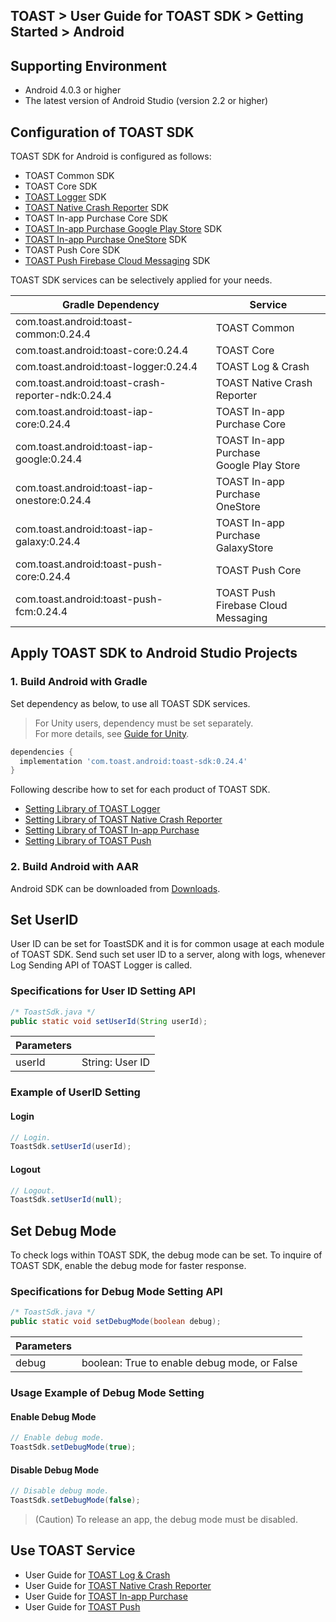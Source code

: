 ## TOAST > User Guide for TOAST SDK > Getting Started > Android

## Supporting Environment

* Android 4.0.3 or higher
* The latest version of Android Studio (version 2.2 or higher)

## Configuration of TOAST SDK

TOAST SDK for Android is configured as follows:  

* TOAST Common SDK
* TOAST Core SDK
* [TOAST Logger](./log-collector-android) SDK
* [TOAST Native Crash Reporter](./log-collector-ndk) SDK
* TOAST In-app Purchase Core SDK
* [TOAST In-app Purchase Google Play Store](./iap-android) SDK
* [TOAST In-app Purchase OneStore](./iap-android) SDK
* TOAST Push Core SDK
* [TOAST Push Firebase Cloud Messaging](./push-android) SDK

TOAST SDK services can be selectively applied for your needs.

| Gradle Dependency | Service |
| --- | --- |
| com.toast.android:toast-common:0.24.4       | TOAST Common      |
| com.toast.android:toast-core:0.24.4         | TOAST Core        |
| com.toast.android:toast-logger:0.24.4       | TOAST Log & Crash |
| com.toast.android:toast-crash-reporter-ndk:0.24.4       | TOAST Native Crash Reporter |
| com.toast.android:toast-iap-core:0.24.4     | TOAST In-app Purchase Core |
| com.toast.android:toast-iap-google:0.24.4   | TOAST In-app Purchase <br>Google Play Store |
| com.toast.android:toast-iap-onestore:0.24.4 | TOAST In-app Purchase <br>OneStore |
| com.toast.android:toast-iap-galaxy:0.24.4 | TOAST In-app Purchase <br>GalaxyStore |
| com.toast.android:toast-push-core:0.24.4    | TOAST Push Core   |
| com.toast.android:toast-push-fcm:0.24.4    | TOAST Push <br>Firebase Cloud Messaging |

## Apply TOAST SDK to Android Studio Projects

### 1. Build Android with Gradle

Set dependency as below, to use all TOAST SDK services.  

> For Unity users, dependency must be set separately.  
> For more details, see [Guide for Unity](./getting-started-unity/#android).

```groovy
dependencies {
  implementation 'com.toast.android:toast-sdk:0.24.4'
}
```

Following describe how to set for each product of TOAST SDK.

- [Setting Library of TOAST Logger](./log-collector-android/#_1)
- [Setting Library of TOAST Native Crash Reporter](./log-collector-ndk/#_1)
- [Setting Library of TOAST In-app Purchase](./iap-android/#_2)
- [Setting Library of TOAST Push](./push-android/#_2)

### 2. Build Android with AAR  

Android SDK can be downloaded from [Downloads](../../../Download/#toast-sdk).


## Set UserID

User ID can be set for ToastSDK and it is for common usage at each module of TOAST SDK.
Send such set user ID to a server, along with logs, whenever Log Sending API of TOAST Logger is called.

### Specifications for User ID Setting API

```java
/* ToastSdk.java */
public static void setUserId(String userId);
```

| Parameters | |
| -- | -- |
| userId | String: User ID |

### Example of UserID Setting

#### Login

```java
// Login.
ToastSdk.setUserId(userId);
```

#### Logout

```java
// Logout.
ToastSdk.setUserId(null);
```

## Set Debug Mode

To check logs within TOAST SDK, the debug mode can be set.
To inquire of TOAST SDK, enable the debug mode for faster response.  

### Specifications for Debug Mode Setting API

```java
/* ToastSdk.java */
public static void setDebugMode(boolean debug);
```

| Parameters | |
| -- | -- |
| debug | boolean: True to enable debug mode, or False |

### Usage Example of Debug Mode Setting

#### Enable Debug Mode

```java
// Enable debug mode.
ToastSdk.setDebugMode(true);
```

#### Disable Debug Mode

```java
// Disable debug mode.
ToastSdk.setDebugMode(false);
```

> (Caution) To release an app, the debug mode must be disabled.

## Use TOAST Service

* User Guide for [TOAST Log & Crash](./log-collector-android)
* User Guide for [TOAST Native Crash Reporter](./log-collector-ndk)
* User Guide for [TOAST In-app Purchase](./iap-android)
* User Guide for [TOAST Push](./push-android)
